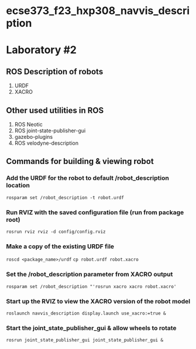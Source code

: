 # ecse373_f23_hxp308_navvis_description
# Laboratory #2
## ROS Description of robots
1. URDF 
2. XACRO 
## Other used utilities in ROS 
1. ROS Neotic
2. ROS joint-state-publisher-gui
3. gazebo-plugins
4. ROS velodyne-description
## Commands for building & viewing robot

### Add the URDF for the robot to default /robot_description location
`rosparam set /robot_description -t robot.urdf`

### Run RVIZ with the saved configuration file (run from package root)
`rosrun rviz rviz -d config/config.rviz`

### Make a copy of the existing URDF file
`roscd <package_name>/urdf`
`cp robot.urdf robot.xacro`

### Set the /robot_description parameter from XACRO output
`rosparam set /robot_description "'rosrun xacro xacro robot.xacro'`

### Start up the RVIZ to view the XACRO version of the robot model 
`roslaunch navvis_description display.launch use_xacro:=true &`

### Start the joint_state_publisher_gui & allow wheels to rotate
`rosrun joint_state_publisher_gui joint_state_publisher_gui &`





